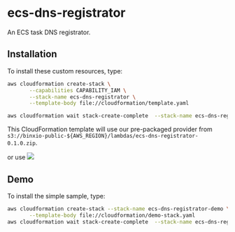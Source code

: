 # ecs-dns-registrator

An ECS task DNS registrator.

## Installation
To install these custom resources, type:

```sh
aws cloudformation create-stack \
       --capabilities CAPABILITY_IAM \
       --stack-name ecs-dns-registrator \
       --template-body file://cloudformation/template.yaml

aws cloudformation wait stack-create-complete  --stack-name ecs-dns-registrator
```
This CloudFormation template will use our pre-packaged provider from `s3://binxio-public-${AWS_REGION}/lambdas/ecs-dns-registrator-0.1.0.zip`.

or use [![](https://s3.amazonaws.com/cloudformation-examples/cloudformation-launch-stack.png)](https://console.aws.amazon.com/cloudformation/home?region=eu-central-1#/stacks/new?stackName=ecs-dns-registrator&templateURL=https://s3.amazonaws.com/binxio-public-eu-central-1/lambdas/ecs-dns-registrator-0.1.0.yaml)

## Demo
To install the simple sample, type:

```sh
aws cloudformation create-stack --stack-name ecs-dns-registrator-demo \
       --template-body file://cloudformation/demo-stack.yaml
aws cloudformation wait stack-create-complete  --stack-name ecs-dns-registrator-demo
```

